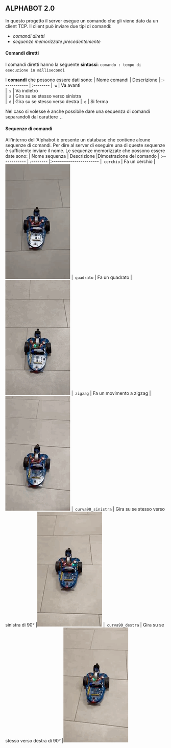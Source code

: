 ## ALPHABOT 2.0
In questo progetto il server esegue un comando che gli viene dato da un client TCP.
Il client può inviare due tipi di comandi:
  * *comandi diretti*
  * *sequenze memorizzate precedentemente*

#### Comandi diretti
I comandi diretti hanno la seguente **sintassi**:
                `comando : tempo di esecuzione in millisecondi`  
                
I **comandi** che possono essere dati sono:
| Nome comandi  | Descrizione
| :------------ | :-------- 
|` w`           | Va avanti  
|` s`           | Va indietro    
|` a`           | Gira su se stesso verso sinistra  
|` d`           | Gira su se stesso verso destra
|` q`           | Si ferma  

Nel caso si volesse è anche possibile dare una sequenza di comandi separandoli dal carattere `,`.

#### Sequenze di comandi
All'interno dell'Alphabot è presente un database che contiene alcune sequenze di comandi.
Per dire al server di eseguire una di queste sequenze è sufficiente inviare il nome.
Le sequenze memorizzate che possono essere date sono:
| Nome sequenza  | Descrizione                      |Dimostrazione del comando
| :------------  | :--------                        |:-----------------------
|` cerchio`            | Fa un cerchio                        |![sequenza_cerchio](./gif_sequenze_movimenti/cerchio.gif)
|` quadrato`            | Fa un quadrato                      |![sequenza_quadrato](./gif_sequenze_movimenti/quadrato.gif)
|` zigzag`            | Fa un movimento a zigzag | ![sequenza_zigzag](./gif_sequenze_movimenti/zigzag.gif)
|` curva90_sinistra`            | Gira su se stesso verso sinistra di 90°   |![sequenza_curva_sinistra](./gif_sequenze_movimenti/curva_sinistra.gif)
|` curva90_destra`            | Gira su se stesso verso destra di 90°                        |![sequenza_curva_destra](./gif_sequenze_movimenti/curva_destra.gif)
